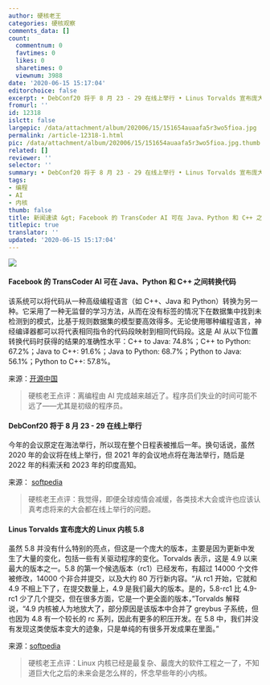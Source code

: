 ```yaml
---
author: 硬核老王
categories: 硬核观察
comments_data: []
count:
  commentnum: 0
  favtimes: 0
  likes: 0
  sharetimes: 0
  viewnum: 3988
date: '2020-06-15 15:17:04'
editorchoice: false
excerpt: • DebConf20 将于 8 月 23 - 29 在线上举行 • Linus Torvalds 宣布庞大的 Linux 内核 5.8
fromurl: ''
id: 12318
islctt: false
largepic: /data/attachment/album/202006/15/151654auaafa5r3wo5fioa.jpg
permalink: /article-12318-1.html
pic: /data/attachment/album/202006/15/151654auaafa5r3wo5fioa.jpg.thumb.jpg
related: []
reviewer: ''
selector: ''
summary: • DebConf20 将于 8 月 23 - 29 在线上举行 • Linus Torvalds 宣布庞大的 Linux 内核 5.8
tags:
- 编程
- AI
- 内核
thumb: false
title: 新闻速读 &gt; Facebook 的 TransCoder AI 可在 Java、Python 和 C++ 之间转换代码
titlepic: true
translator: ''
updated: '2020-06-15 15:17:04'
---
```


![](/data/attachment/album/202006/15/151654auaafa5r3wo5fioa.jpg)


#### Facebook 的 TransCoder AI 可在 Java、Python 和 C++ 之间转换代码


该系统可以将代码从一种高级编程语言（如 C++、Java 和 Python）转换为另一种。它采用了一种无监督的学习方法，从而在没有标签的情况下在数据集中找到未检测到的模式，比基于规则数据集的模型要高效得多。无论使用哪种编程语言，神经编译器都可以将代表相同指令的代码段映射到相同代码段。这是 AI 从以下位置转换代码时获得的结果的准确性水平：C++ to Java: 74.8%；C++ to Python: 67.2%；Java to C++: 91.6%；Java to Python: 68.7%；Python to Java: 56.1%；Python to C++: 57.8%。


来源：[开源中国](https://www.oschina.net/news/116438/facebook-transcoder-ai-converts-code-java-python-c)



> 
> 硬核老王点评：离编程由 AI 完成越来越近了。程序员们失业的时间可能不远了——尤其是初级的程序员。
> 
> 
> 


#### DebConf20 将于 8 月 23 - 29 在线上举行


今年的会议原定在海法举行，所以现在整个日程表被推后一年。换句话说，虽然 2020 年的会议将在线上举行，但 2021 年的会议地点将在海法举行，随后是 2022 年的科索沃和 2023 年的印度高知。


来源： [softpedia](https://news.softpedia.com/news/debconf20-debian-developer-conference-will-take-place-online-530251.shtml)



> 
> 硬核老王点评：我觉得，即便全球疫情会减缓，各类技术大会或许也应该认真考虑将来的大会都在线上举行的问题。
> 
> 
> 


#### Linus Torvalds 宣布庞大的 Linux 内核 5.8


虽然 5.8 并没有什么特别的亮点，但这是一个庞大的版本，主要是因为更新中发生了大量的变化，包括一些有关驱动程序的变化。Torvalds 表示，这是 4.9 以来最大的版本之一。5.8 的第一个候选版本（rc1）已经发布，有超过 14000 个文件被修改，14000 个非合并提交，以及大约 80 万行新内容。“从 rc1 开始，它就和 4.9 不相上下了，在提交数量上，4.9 是我们最大的版本。是的，5.8-rc1 比 4.9-rc1 少了几个提交，但在很多方面，它是一个更全面的版本，”Torvalds 解释说，“4.9 内核被人为地放大了，部分原因是该版本中合并了 greybus 子系统，但也因为 4.8 有一个较长的 rc 系列，因此有更多的积压开发。在 5.8 中，我们并没有发现这类使版本变大的迹象，只是单纯的有很多开发成果在里面。”


来源：[softpedia](https://news.softpedia.com/news/linus-torvalds-announces-massive-linux-kernel-5-8-update-530256.shtml)



> 
> 硬核老王点评：Linux 内核已经是最复杂、最庞大的软件工程之一了，不知道巨大化之后的未来会是怎么样的，怀念早些年的小内核。
> 
> 
>